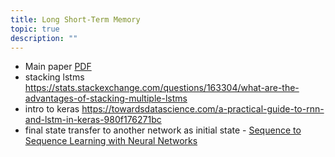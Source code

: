 ```yaml
---
title: Long Short-Term Memory
topic: true
description: ""
---
```


- Main paper [PDF](https://www.bioinf.jku.at/publications/older/2604.pdf)
- stacking lstms https://stats.stackexchange.com/questions/163304/what-are-the-advantages-of-stacking-multiple-lstms
- intro to keras https://towardsdatascience.com/a-practical-guide-to-rnn-and-lstm-in-keras-980f176271bc
- final state transfer to another network as initial state - [Sequence to Sequence Learning with Neural Networks](https://arxiv.org/abs/1409.3215)